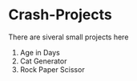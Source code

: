 # Crash-Projects
There are siveral small projects here

1. Age in Days
2. Cat Generator
3. Rock Paper Scissor
